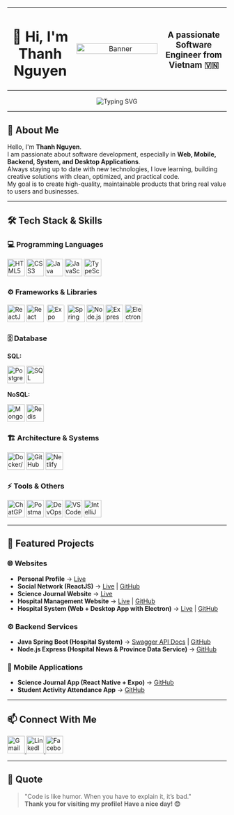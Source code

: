 

<div align="center">
  <table>
    <tr>
      <td align="center" width="30%">
        <h1>👋 Hi, I'm Thanh Nguyen</h1>
      </td>
      <td align="center" width="40%">
        <img src="https://64.media.tumblr.com/0282798d53d2b9ae9f3b6f0dd7e84867/7d0fdf63cb5dae7d-77/s1280x1920/b13e10b47881e81f5fbee0e22529de5b8533da76.gifv" width="100%" alt="Banner" />
      </td>
      <td align="center" width="30%">
        <h3>A passionate Software Engineer from Vietnam 🇻🇳</h3>
      </td>
    </tr>
  </table>
</div>


<p align="center">
  <img src="https://readme-typing-svg.demolab.com?font=Fira+Code&pause=1000&color=36BCF7&center=true&vCenter=true&width=500&lines=Welcome+to+my+GitHub+Profile!;Coding+is+my+passion;Always+learning+new+things!" alt="Typing SVG" />
</p>

---

## 👋 About Me

Hello, I'm **Thanh Nguyen**.  
I am passionate about software development, especially in **Web, Mobile, Backend, System, and Desktop Applications**.  
Always staying up to date with new technologies, I love learning, building creative solutions with clean, optimized, and practical code.  
My goal is to create high-quality, maintainable products that bring real value to users and businesses.

---

## 🛠️ Tech Stack & Skills

### 💻 Programming Languages
<p>
  <img src="https://cdn.jsdelivr.net/gh/devicons/devicon/icons/html5/html5-original.svg" width="40" title="HTML5"/>
  <img src="https://cdn.jsdelivr.net/gh/devicons/devicon/icons/css3/css3-original.svg" width="40" title="CSS3"/>
  <img src="https://cdn.jsdelivr.net/gh/devicons/devicon/icons/java/java-original.svg" width="40" title="Java"/>
  <img src="https://cdn.jsdelivr.net/gh/devicons/devicon/icons/javascript/javascript-original.svg" width="40" title="JavaScript"/>
  <img src="https://cdn.jsdelivr.net/gh/devicons/devicon/icons/typescript/typescript-original.svg" width="40" title="TypeScript"/>
</p>

### ⚙️ Frameworks & Libraries
<p>
  <img src="https://cdn.jsdelivr.net/gh/devicons/devicon/icons/react/react-original.svg" width="40" title="ReactJS"/>
  <img src="https://reactnative.dev/img/header_logo.svg" width="40" title="React Native"/>
  <img src="https://cdn.simpleicons.org/expo/000000/FFFFFF" width="40" title="Expo" style="background-color:white;border-radius:6px;padding:3px"/>
  <img src="https://cdn.jsdelivr.net/gh/devicons/devicon/icons/spring/spring-original.svg" width="40" title="Spring Boot"/>
  <img src="https://cdn.jsdelivr.net/gh/devicons/devicon/icons/nodejs/nodejs-original.svg" width="40" title="Node.js"/>
  <img src="https://cdn.jsdelivr.net/gh/devicons/devicon/icons/express/express-original.svg" width="40" title="ExpressJS"/>
  <img src="https://cdn.jsdelivr.net/gh/devicons/devicon/icons/electron/electron-original.svg" width="40" title="ElectronJS"/>
</p>

### 🗄️ Database
**SQL:**  
<p>
  <img src="https://cdn.jsdelivr.net/gh/devicons/devicon/icons/postgresql/postgresql-original.svg" width="40" title="PostgreSQL"/>
  <img src="https://cdn.jsdelivr.net/gh/devicons/devicon/icons/microsoftsqlserver/microsoftsqlserver-plain.svg" width="40" title="SQL Server"/>
</p>

**NoSQL:**  
<p>
  <img src="https://cdn.jsdelivr.net/gh/devicons/devicon/icons/mongodb/mongodb-original.svg" width="40" title="MongoDB"/>
  <img src="https://cdn.jsdelivr.net/gh/devicons/devicon/icons/redis/redis-original.svg" width="40" title="Redis"/>
</p>

### 🏗️ Architecture & Systems
<p>
  <img src="https://cdn.jsdelivr.net/gh/devicons/devicon/icons/docker/docker-original.svg" width="40" title="Docker/Microservices"/>
  <img src="https://cdn.jsdelivr.net/gh/devicons/devicon/icons/github/github-original.svg" width="40" title="GitHub Actions"/>
  <img src="https://cdn.jsdelivr.net/gh/devicons/devicon/icons/netlify/netlify-original.svg" width="40" title="Netlify"/>
</p>

### ⚡ Tools & Others
<p>
  <img src="https://cdn.simpleicons.org/openai/10a37f" width="40" title="ChatGPT" />
  <img src="https://cdn.jsdelivr.net/gh/devicons/devicon/icons/postman/postman-original.svg" width="40" title="Postman"/>
  <img src="https://cdn.jsdelivr.net/gh/devicons/devicon/icons/azuredevops/azuredevops-original.svg" width="40" title="DevOps"/>
  <img src="https://cdn.jsdelivr.net/gh/devicons/devicon/icons/vscode/vscode-original.svg" width="40" title="VS Code"/>
  <img src="https://cdn.jsdelivr.net/gh/devicons/devicon/icons/intellij/intellij-original.svg" width="40" title="IntelliJ IDEA"/>
</p>

---

## 📌 Featured Projects

### 🌐 Websites
- **Personal Profile** → [Live](https://element-trac-group.id.vn/)  
- **Social Network (ReactJS)** → [Live](https://thread-town.element-trac-group.id.vn/) | [GitHub](https://github.com/Thanh123st/react-social-network)  
- **Science Journal Website** → [Live](https://tapchikhoahoc.element-trac-group.id.vn/)  
- **Hospital Management Website** → [Live](https://hospital.element-trac-group.id.vn/) | [GitHub](https://github.com/Thanh123st/react-hospital-patient)  
- **Hospital System (Web + Desktop App with Electron)** → [Live](https://staff-hospital.element-trac-group.id.vn/login) | [GitHub](https://github.com/Thanh123st/react-electron-hospital-staff)  

### ⚙️ Backend Services
- **Java Spring Boot (Hospital System)** → [Swagger API Docs](https://spring-api-u4ro.onrender.com/swagger-ui/index.html) | [GitHub](https://github.com/Thanh123st/java-spring-boot-web-service-hospital)  
- **Node.js Express (Hospital News & Province Data Service)** → [GitHub](https://github.com/Thanh123st/nodejs-express-hospital-news)  

### 📱 Mobile Applications
- **Science Journal App (React Native + Expo)** → [GitHub](https://github.com/Thanh123st/react-native-expo-tapchikhoahoc)  
- **Student Activity Attendance App** → [GitHub](https://github.com/Thanh123st/react-native-expo-hoatdongsinhvien)  

---

## 📫 Connect With Me

<p align="left">
  <a href="https://mail.google.com/mail/?view=cm&fs=1&to=hoctrohoangthanh@gmail.com" target="_blank">
    <img src="https://cdn.jsdelivr.net/gh/devicons/devicon/icons/google/google-original.svg" alt="Gmail" width="40" height="40" />
  </a>
  <a href="https://www.linkedin.com/in/thanh-nguyễn-aaab0836a" target="_blank">
    <img src="https://cdn.jsdelivr.net/gh/devicons/devicon/icons/linkedin/linkedin-original.svg" alt="LinkedIn" width="40" height="40" />
  </a>
  <a href="https://www.facebook.com/nguyen.thanh.929165" target="_blank">
    <img src="https://cdn.jsdelivr.net/gh/devicons/devicon/icons/facebook/facebook-original.svg" alt="Facebook" width="40" height="40" />
  </a>
</p>

---

## 📝 Quote

> "Code is like humor. When you have to explain it, it’s bad."  
> **Thank you for visiting my profile! Have a nice day! 😊**

